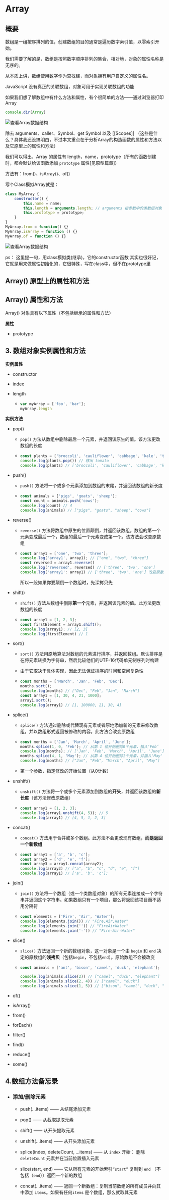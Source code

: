 # Array
## 概要

数组是一组按序排列的值，创建数组的目的通常是遍历数字索引值，以零索引开始。

我们需要了解的是，数组是按照数字顺序排列的集合，相对地，对象的属性名称是无序的。

从本质上讲，数组使用数字作为查找建，而对象拥有用户自定义的属性名。

 JavaScript 没有真正的关联数组，对象可用于实现关联数组的功能



如果我们想了解数组中有什么方法和属性，有个很简单的方法——通过浏览器打印 Array

```javascript
console.dir(Array)
```

![查看Array数据结构](../.vuepress/public/images/JavaScript/Array/查看Array数据结构.png)

除去 arguments、caller、Symbol、get Symbol 以及 [[Scopes]] （这些是什么？具体我还没搞明白，不过本文重点在于分析Array的构造函数的属性和方法以及它原型上的属性和方法）

我们可以得出，Array 的属性有 length，name，prototype（所有的函数创建时，都会默认给该函数添加 `prototype` 属性[见原型篇章]）

方法有：from()、isArray()、of()

写个Class模拟Array就是：

```javascript
class MyArray {
    constructor() {
        this.name = name;
        this.length = arguments.length; // arguments 指参数中的类数组对象
        this.prototype = prototype;
    }
}
MyArray.from = function() {}
MyArray.isArray = function () {}
MyArray.of = function () {}
```

![查看Array数据结构](../.vuepress/public/images/JavaScript/Array/自己写的Array.png)

ps： 这里提一句，用class模拟类(继承)，它的constructor函数 其实也很好记，它就是用来做属性初始化的，它很特殊，写在class中，但不在prototype里



## Array() 原型上的属性和方法





## Array() 属性和方法

Array() 对象具有以下属性（不包括继承的属性和方法）

**属性**

- prototype



## 3. 数组对象实例属性和方法

**实例属性**

- constructor

- index

- length

  - ```javascript
    var myArray = ['foo', 'bar'];
    myArray.length
    ```


**实例方法**

- pop()

  - `pop()` 方法从数组中删除最后一个元素，并返回该原生的值。该方法更改数组的长度

  - ```javascript
    const plants = ['broccoli', 'cauliflower', 'cabbage', 'kale', 'tomato'];
    console.log(plants.pop()) // 移出 tomato
    console.log(plants) // ['broccoli', 'cauliflower', 'cabbage', 'kale']
    ```

- push()

  - `push()` 方法将一个或多个元素添加到数组的末尾，并返回该数组的新长度

  - ```javascript
    const animals = ['pigs', 'goats', 'sheep'];
    const count = animals.push('cows');
    console.log(count) // 4
    console.log(animals) // ["pigs", "goats", "sheep", "cows"]
    ```

- reverse()

  - `reverse()` 方法将数组中原生的位置颠倒，并返回该数组。数组的第一个元素变成最后一个，数组的最后一个元素变成第一个。该方法会改变原数组

  - ```javascript
    const array1 = ['one', 'two', 'three'];
    console.log('array1', array1); // ["one", "two", "three"]
    const reversed = array1.reverse() 
    console.log('reversed', reversed) // ['three', 'two', 'one']
    console.log('array1': array1) // ['three', 'two', 'one'] 改变原数组
    ```

    所以一般如果你要颠倒一个数组时，先深拷贝先

- shift()

  - `shift()` 方法从数组中删除**第一个**元素，并返回该元素的值。此方法更改数组的长度

  - ```javascript
    const array1 = [1, 2, 3];
    const firstElement = array1.shift();
    console.log(array1); // [2, 3]
    console.log(firstElement) // 1
    ```

- sort()

  - `sort()` 方法用原地算法对数组的元素进行排序，并返回数组。默认排序是在将元素转换为字符串，然后比较他们的UTF-16代码单元制序列时构建

  - 由于它取决于具体实现，因此无法保证排序的时间和空间复杂性

  - ```javascript
    const months = ['March', 'Jan', 'Feb', 'Dec'];
    months.sort();
    console.log(months) // ["Dec", "Feb", "Jan", "March"]
    const array1 = [1, 30, 4, 21, 1000];
    array1.sort();
    console.log(array1) // [1, 100000, 21, 30, 4]
    ```

- splice()

  - `splice()` 方法通过删除或代替现有元素或者原地添加新的元素来修改数组，并以数组形式返回被修改的内容。此方法会改变原数组

  - ```javascript
    const months = ['Jan', 'March', 'April', 'June'];
    months.splice(1, 0, 'Feb'); // 从第 1 位开始删除0个元素，插入'Feb’
    console.log(months); // ['Jan', 'Feb', 'March', 'April', 'June']
    months.splice(4, 1, 'May'); // 从第 4 位开始删除1个元素，并插入'May'
    console.log(months) // ["Jan", "Feb", "March", "April", "May"]
    ```

  - 第一个参数，指定修改的开始位置（从0计数）

- unshift()

  - `unshift()` 方法将一个或多个元素添加到数组的**开头**，并返回该数组的**新长度**（该方法修改原数组）

  - ```javascript
    const array1 = [1, 2, 3];
    console.log(array1.unshift(4, 5)); // 5
    console.log(array1) // [4, 5, 1, 2, 3]
    ```

- concat()

  - `concat()` 方法用于合并或多个数组。此方法不会更改现有数组，**而是返回一个新数组**

  - ```javascript
    const array1 = ['a', 'b', 'c'];
    const array2 = ['d', 'e', 'f'];
    const array3 = array1.concat(array2);
    console.log(array3) // ["a", "b", "c", "d", "e", "f"]
    console.log(array1) // ['a', 'b', 'c'];
    ```

- join()

  - `join()` 方法将一个数组（或一个类数组对象）的所有元素连接成一个字符串并返回这个字符串。如果数组只有一个项目，那么将返回该项目而不适用分隔符

  - ```javascript
    const elements = ['Fire', 'Air', 'Water'];
    console.log(elements.join()) // "Fire,Air,Water"
    console.log(elements.join('')) // "FireAirWater"
    console.log(elements.join('-')) // "Fire-Air-Water"
    ```

- slice()

  - `slice()` 方法返回一个新的数组对象，这一对象是一个由 `begin` 和 `end` 决定的原数组的**浅拷贝**（包括`begin`，不包括`end`）。原始数组不会被改变

  - ```javascript
    const animals = ['ant', 'bison', 'camel', 'duck', 'elephant'];
    
    console.log(animals.slice(2)) // ["camel", "duck", "elephant"]
    console.log(animals.slice(2, 4)) // ["camel", "duck"]
    console.log(animals.slice(1, 5)) // ["bison", "camel", "duck", "elephant"]
    ```

- of()

- isArray()

- from()

- forEach()

- filter()

- find()

- reduce()

- some()



## 4.数组方法备忘录

- ### 添加/删除元素

  - push(...items) —— 从结尾添加元素

  - pop() —— 从截取提取元素

  - shift() —— 从开头提取元素

  - unshift(...items) —— 从开头添加元素

  - splice(index, deleteCount, ...items) —— 从 `index` 开始： 删除 `deleteCount` 元素并在当前位置插入元素

  - slice(start, end) —— 它从所有元素的开始索引`“start”` 复制到 `end` （不包括（`end`））返回一个新的数组

  - concat(...items) —— 返回一个新数组：复制当前数组的所有成员并向其中添加 `items`。如果有任何`items` 是个数组，那么就取其元素 

    























